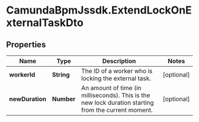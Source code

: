 # CamundaBpmJssdk.ExtendLockOnExternalTaskDto

## Properties

Name | Type | Description | Notes
------------ | ------------- | ------------- | -------------
**workerId** | **String** | The ID of a worker who is locking the external task. | [optional] 
**newDuration** | **Number** | An amount of time (in milliseconds). This is the new lock duration starting from the current moment. | [optional] 


